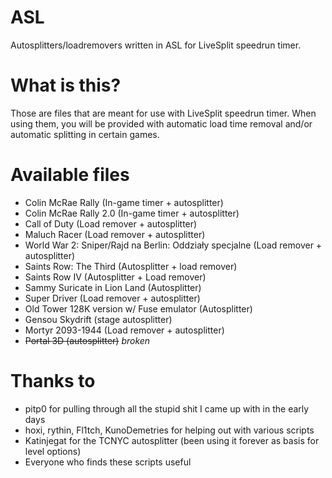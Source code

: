 # ASL
Autosplitters/loadremovers written in ASL for LiveSplit speedrun timer.

# What is this?
Those are files that are meant for use with LiveSplit speedrun timer.
When using them, you will be provided with automatic load time removal and/or automatic splitting in certain games.

# Available files
- Colin McRae Rally (In-game timer + autosplitter)
- Colin McRae Rally 2.0 (In-game timer + autosplitter)
- Call of Duty (Load remover + autosplitter)
- Maluch Racer (Load remover + autosplitter)
- World War 2: Sniper/Rajd na Berlin: Oddziały specjalne (Load remover + autosplitter)
- Saints Row: The Third (Autosplitter + load remover)
- Saints Row IV (Autosplitter + Load remover)
- Sammy Suricate in Lion Land (Autosplitter)
- Super Driver (Load remover + autosplitter)
- Old Tower 128K version w/ Fuse emulator (Autosplitter)
- Gensou Skydrift (stage autosplitter)
- Mortyr 2093-1944 (Load remover + autosplitter)
- ~~Portal 3D (autosplitter)~~ *broken*

# Thanks to
* pitp0 for pulling through all the stupid shit I came up with in the early days
* hoxi, rythin, Fl1tch, KunoDemetries for helping out with various scripts
* Katinjegat for the TCNYC autosplitter (been using it forever as basis for level options)
* Everyone who finds these scripts useful
